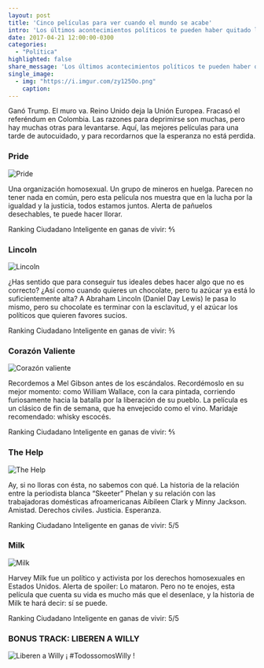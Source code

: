 ```yaml
---
layout: post
title: 'Cinco películas para ver cuando el mundo se acabe'
intro: 'Los últimos acontecimientos políticos te pueden haber quitado las ganas de vivir. Aquí cómo recuperarlas'
date: 2017-04-21 12:00:00-0300
categories:
  - "Política"
highlighted: false
share_message: 'Los últimos acontecimientos políticos te pueden haber quitado las ganas de vivir. Aquí cómo recuperarlas'
single_image:
  - img: "https://i.imgur.com/zy125Oo.png"
    caption: 
---
```

Ganó Trump. El muro va. Reino Unido deja la Unión Europea. Fracasó el referéndum en Colombia. Las razones para deprimirse son muchas, pero hay muchas otras para levantarse. Aquí, las mejores películas para una tarde de autocuidado, y para recordarnos que la esperanza no está perdida.

### Pride

![Pride](http://es.web.img3.acsta.net/newsv7/15/03/05/10/12/420891.jpg "Pride")

Una organización homosexual. Un grupo de mineros en huelga. Parecen no tener nada en común, pero esta película nos muestra que en la lucha por la igualdad y la justicia, todos estamos juntos. Alerta de pañuelos desechables, te puede hacer llorar. 

Ranking Ciudadano Inteligente en ganas de vivir: ⅘ 

### Lincoln 

![Lincoln](http://www.arcoiris.com.co/wp-content/uploads/2013/01/lincoln_pelicula.jpg "Lincoln")

¿Has sentido que para conseguir tus ideales debes hacer algo que no es correcto? ¿Así como cuando quieres un chocolate, pero tu azúcar ya está lo suficientemente alta? A Abraham Lincoln (Daniel Day Lewis) le pasa lo mismo, pero su chocolate es terminar con la esclavitud, y el azúcar los políticos que quieren favores sucios. 

Ranking Ciudadano Inteligente en ganas de vivir: ⅗ 

### Corazón Valiente

![Corazón valiente](http://www.mivideoteca.es/wp-content/uploads/2013/04/Leader11-615x345.jpg "Corazón valiente")

Recordemos a Mel Gibson antes de los escándalos. Recordémoslo en su mejor momento: como William Wallace, con la cara pintada, corriendo furiosamente hacia la batalla por la liberación de su pueblo. La película es un clásico de fin de semana, que ha envejecido como el vino. Maridaje recomendado: whisky escocés. 

Ranking Ciudadano Inteligente en ganas de vivir: ⅘ 

### The Help 

![The Help](http://www.colegioluisvives.es/wp-content/uploads/sites/3/2017/02/The-help-1367469.jpg "The Help")

Ay, si no lloras con ésta, no sabemos con qué. La historia de la relación entre la periodista blanca “Skeeter” Phelan y su relación con las trabajadoras domésticas afroamericanas Aibileen Clark y Minny Jackson. Amistad. Derechos civiles. Justicia. Esperanza. 

Ranking Ciudadano Inteligente en ganas de vivir: 5/5

### Milk 

![Milk](http://images.eldiario.es/canariasahora/cultura/Cartel-pelicula-Milk_EDIIMA20150519_0848_17.jpg "Milk")

Harvey Milk fue un político y activista por los derechos homosexuales en Estados Unidos. Alerta de spoiler: Lo mataron. Pero no te enojes, esta película que cuenta su vida es mucho más que el desenlace, y la historia de Milk te hará decir: sí se puede. 

Ranking Ciudadano Inteligente en ganas de vivir: 5/5 

### BONUS TRACK: LIBEREN A WILLY 

![Liberen a Willy](http://s3.amazonaws.com/trendybynick.com-production/wp-content/uploads/2017/01/liberen-a-willy.png "Liberen a Willy")
¡ #TodossomosWilly !

